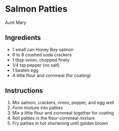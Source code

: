 # Salmon Patties

Aunt Mary

## Ingredients

- 1 small can Honey Boy salmon
- 6 to 8 crushed soda crackers
- 1 tbsp onion, chopped finely
- 1/4 tsp pepper (no salt)
- 1 beaten egg
- A little flour and cornmeal (for coating)

## Instructions

1. Mix salmon, crackers, onion, pepper, and egg well
2. Form mixture into patties
3. Mix a little flour and cornmeal together for coating
4. Roll patties in the flour-cornmeal mixture
5. Fry patties in hot shortening until golden brown
